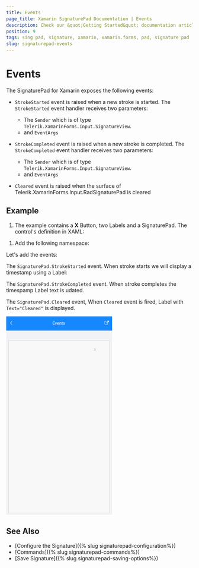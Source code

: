 ```yaml
---
title: Events
page_title: Xamarin SignaturePad Documentation | Events
description: Check our &quot;Getting Started&quot; documentation article for Telerik SignaturePad for Xamarin control.
position: 9
tags: sing pad, signature, xamarin, xamarin.forms, pad, signature pad
slug: signaturepad-events
---
```


# Events

The SignaturePad for Xamarin exposes the following events: 

* `StrokeStarted` event is raised when a new stroke is started. The `StrokeStarted` event handler receives two parameters: 
	* The `Sender` which is of type `Telerik.XamarinForms.Input.SignatureView`. 
	* and `EventArgs` 

* `StrokeCompleted` event is raised when a new stroke is completed. The `StrokeCompleted` event handler receives two parameters:
	* The `Sender` which is of type `Telerik.XamarinForms.Input.SignatureView`.
	* and `EventArgs` 

* `Cleared` event is raised when the surface of Telerik.XamarinForms.Input.RadSignaturePad is cleared

## Example

1. The example contains a **X** Button, two Labels and a SignaturePad. The control's definition in XAML:

 <snippet id='signaturepad-events'/>


1. Add the following namespace:

 <snippet id='xmlns-telerikinput'/>

Let's add the events:

The `SignaturePad.StrokeStarted` event. When stroke starts we will display a timestamp using a Label:

<snippet id='signaturepad-strokestarted-event'/>

The `SignaturePad.StrokeCompleted` event. When stroke completes the timespamp Label text is udated.

<snippet id='signaturepad-strokecompleted-event'/>

The `SignaturePad.Cleared` event, When `Cleared` event is fired, Label with `Text="Cleared"` is displayed.

<snippet id='signaturepad-cleared-event'/>

![SignaturePad Events](images/signatrue-events.gif)

## See Also

- [Configure the Signature]({% slug signaturepad-configuration%})
- [Commands]({% slug signaturepad-commands%})
- [Save Signature]({% slug signaturepad-saving-options%})